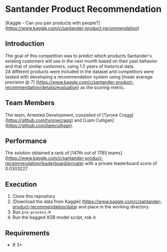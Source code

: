 # Santander Product Recommendation
[Kaggle - Can you pair products with people?] (https://www.kaggle.com/c/santander-product-recommendation)

## Introduction
The goal of this competition was to predict which products Santander's existing customers will
use in the next month based on their past behavior and that of similar customers, using 1.5 years of historical data.
<br> 24 different products were included in the dataset 
and competitors were tasked with developing a recommendation system using [mean average precision @ 7] (https://www.kaggle.com/c/santander-product-recommendation/details/evaluation) as the scoring metric.

## Team Members
The team, Arrested Development, consisted of [Tyrone Cragg] (https://github.com/tyronecragg) and [Liam Culligan] (https://github.com/liamculligan).

## Performance
The solution obtained a rank of [147th out of 1785 teams] (https://www.kaggle.com/c/santander-product-recommendation/leaderboard/private)
with a private leaderboard score of 0.0303227.<br>

## Execution
1. Clone this repository <br>
2. [Download the data from Kaggle] (https://www.kaggle.com/c/santander-product-recommendation/data) and place in the working directory
3. Run `pre-process.R`
5. Run the bagged XGB model script, `XGB.R`<br>

## Requirements
* R 3+
